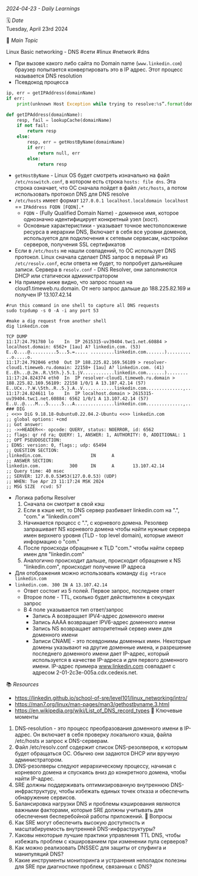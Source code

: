 _2024-04-23 - Daily Learnings_ 

🗓️ _Date_  
Tuesday, April 23rd 2024 

🎯 _Main Topic_  

Linux Basic networking  - DNS
#сети #linux #network #dns
- При вызове какого либо сайта по Domain name (`www.linkedin.com`) браузер попытается конвертировать это в IP адрес. Этот процесс называется DNS resolution
- Псевдокод процесса
```python
ip, err = getIPAddress(domainName)
if err:
	print(unknown Host Exception while trying to resolve:%s”.format(domainName))

def getIPAddress(domainName):
	resp, fail = lookupCache(domainName)
	if not fail:
		return resp
	else:
		resp, err = getHostByName(domainName)
		if err:
			return null, err
		else:
			return resp
```
- `getHostByName` - Linux OS будет смотреть изначально на файл `/etc/nsswitch.conf`, в котором есть строка `hosts: file dns`. Эта строка означает, что ОС сначала пойдет в файл `/etc/hosts`, а потом использовать протокол DNS для DNS resolve
- `/etc/hosts` имеет формат `127.0.0.1 localhost.localdomain localhost` == `IPAddress FQDN [FQDN].*`
	- `FQDN` - (Fully Qualified Domain Name) - доменное имя, которое однозначно идентифицирует конкретный узел (хост). 
	- Основные характеристики - указывает точное местоположение ресурса в иерархии DNS, Включает в себя все уровни доменов, используется для подключения к сетевым сервисам, настройки серверов, получения SSL сертификатов
- Если в `/etc/hosts` не нашли совпадений, то ОС использует DNS протокол. Linux сначала сделает DNS запрос в первый IP из `/etc/resolv.conf`, если ответа не будет, то попробует дальнейшие записи. Сервера в `resolv.conf` - DNS Resolver, они заполняются DHCP или статически администратором
- На примере ниже видно, что запрос пошел на cloud1.timeweb.ru.domain. От него запрос дальше до 188.225.82.169 и получен IP 13.107.42.14
```
#run this command in one shell to capture all DNS requests 
sudo tcpdump -s 0 -A -i any port 53 

#make a dig request from another shell 
dig linkedin.com

TCP DUMP
11:17:24.791780 lo    In  IP 2615315-uv39404.twc1.net.60884 > localhost.domain: 6562+ [1au] A? linkedin.com. (53)
E..Q....@..........5...5.=..... .........linkedin.com.......).........
..o.....o.
11:17:24.792046 eth0  Out IP 188.225.82.169.56189 > resolver-cloud1.timeweb.ru.domain: 22158+ [1au] A? linkedin.com. (41)
E..Eh...@.2m..R.\5th.}.5.1.jV............linkedin.com.......)........
11:17:24.824374 eth0  In  IP resolver-cloud1.timeweb.ru.domain > 188.225.82.169.56189: 22158 1/0/1 A 13.107.42.14 (57)
E..UCx..?.W.\5th..R..5.}.A..V............linkedin.com..............,...k*...)........
11:17:24.824611 lo    In  IP localhost.domain > 2615315-uv39404.twc1.net.60884: 6562 1/0/1 A 13.107.42.14 (57)
E..U..@....M...5.....5...A...............linkedin.com..............,...k*...)........
### DIG
; <<>> DiG 9.18.18-0ubuntu0.22.04.2-Ubuntu <<>> linkedin.com
;; global options: +cmd
;; Got answer:
;; ->>HEADER<<- opcode: QUERY, status: NOERROR, id: 6562
;; flags: qr rd ra; QUERY: 1, ANSWER: 1, AUTHORITY: 0, ADDITIONAL: 1
;; OPT PSEUDOSECTION:
; EDNS: version: 0, flags:; udp: 65494
;; QUESTION SECTION:
;linkedin.com.                  IN      A
;; ANSWER SECTION:
linkedin.com.           300     IN      A       13.107.42.14
;; Query time: 40 msec
;; SERVER: 127.0.0.53#53(127.0.0.53) (UDP)
;; WHEN: Tue Apr 23 11:17:24 MSK 2024
;; MSG SIZE  rcvd: 57
```
- Логика работы Resolver
	1. Сначала он смотрит в свой кэш
	2. Если в кэше нет, то DNS сервер разбивает linkedin.com на ".", "com." и "linkedin.com"
	3. Начинается процесс с ".", с корневого домена. Резолвер запрашивает NS корневого домена чтобы найти нужные сервера имен верхнего уровня (TLD - top level domain), которые имеют информацию о "com."
	4. После происходи обращение к TLD "com." чтобы найти сервер имен для "linkedin.com"
	5. Аналогично происходит дальше, происходит обращение к NS "linkedin.com", происходит получение IP адреса
- Для отображения можно использовать команду `dig +trace linkedin.com`
- `linkedin.com. 300 IN A 13.107.42.14`
	- Ответ состоит из 5 полей. Первое запрос, последнее ответ
	- Второе поле - TTL, сколько будет действителен в секундах запрос
	- В 4 поле указывается тип ответ/запрос 
		- Запись A возвращает IPV4-адрес доменного имени
		- Запись AAAA возвращает IPV6-адрес доменного имени
		- Запись NS возвращает авторитетный сервер имен для доменного имени
		- Записи CNAME - это псевдонимы доменных имен. Некоторые домены указывают на другие доменные имена, и разрешение последнего доменного имени дает IP-адрес, который используется в качестве IP-адреса и для первого доменного имени. IP-адрес примера www.linkedin.com совпадает с адресом 2-01-2c3e-005a.cdx.cedexis.net.

📚 _Resources_  
-  https://linkedin.github.io/school-of-sre/level101/linux_networking/intro/
- https://man7.org/linux/man-pages/man3/gethostbyname.3.html
- https://en.wikipedia.org/wiki/List_of_DNS_record_types
🔑 Ключевые моменты

1. DNS-resolution - это процесс преобразования доменного имени в IP-адрес. Он включает в себя проверку локального кэша, файла /etc/hosts и запрос к DNS-серверам.
2. Файл /etc/resolv.conf содержит список DNS-резолверов, к которым будет обращаться ОС. Обычно они задаются DHCP или вручную администратором.
3. DNS-резолверы следуют иерархическому процессу, начиная с корневого домена и спускаясь вниз до конкретного домена, чтобы найти IP-адрес.
4. SRE должны поддерживать оптимизированную внутреннюю DNS-инфраструктуру, чтобы избежать единых точек отказа и обеспечить обнаружение сервисов.
5. Балансировка нагрузки DNS и проблемы кэширования являются важными факторами, которые SRE должны учитывать для обеспечения бесперебойной работы приложений.
🤔 Вопросы
1. Как SRE могут обеспечить высокую доступность и масштабируемость внутренней DNS-инфраструктуры?
2. Каковы некоторые лучшие практики управления TTL DNS, чтобы избежать проблем с кэшированием при изменении пула серверов?
3. Как можно реализовать DNSSEC для защиты от спуфинга и манипуляций DNS?
4. Какие инструменты мониторинга и устранения неполадок полезны для SRE при диагностике проблем, связанных с DNS?
